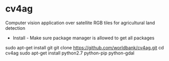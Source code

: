 # cv4ag
Computer vision application over satellite RGB tiles for agricultural land detection

- Install -
Make sure package manager is allowed to get all packages

sudo apt-get install git
git clone https://github.com/worldbank/cv4ag.git
cd cv4ag
sudo apt-get install python2.7 python-pip python-gdal
